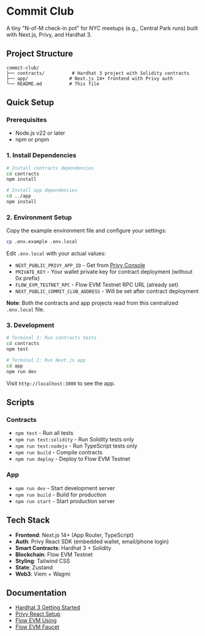 # Commit Club

A tiny "N-of-M check-in pot" for NYC meetups (e.g., Central Park runs) built with Next.js, Privy, and Hardhat 3.

## Project Structure

```
commit-club/
├── contracts/          # Hardhat 3 project with Solidity contracts
├── app/               # Next.js 14+ frontend with Privy auth
└── README.md          # This file
```

## Quick Setup

### Prerequisites

- Node.js v22 or later
- npm or pnpm

### 1. Install Dependencies

```bash
# Install contracts dependencies
cd contracts
npm install

# Install app dependencies  
cd ../app
npm install
```

### 2. Environment Setup

Copy the example environment file and configure your settings:

```bash
cp .env.example .env.local
```

Edit `.env.local` with your actual values:
- `NEXT_PUBLIC_PRIVY_APP_ID` - Get from [Privy Console](https://console.privy.io/)
- `PRIVATE_KEY` - Your wallet private key for contract deployment (without 0x prefix)
- `FLOW_EVM_TESTNET_RPC` - Flow EVM Testnet RPC URL (already set)
- `NEXT_PUBLIC_COMMIT_CLUB_ADDRESS` - Will be set after contract deployment

**Note**: Both the contracts and app projects read from this centralized `.env.local` file.

### 3. Development

```bash
# Terminal 1: Run contracts tests
cd contracts
npm test

# Terminal 2: Run Next.js app
cd app
npm run dev
```

Visit `http://localhost:3000` to see the app.

## Scripts

### Contracts
- `npm test` - Run all tests
- `npm run test:solidity` - Run Solidity tests only
- `npm run test:nodejs` - Run TypeScript tests only
- `npm run build` - Compile contracts
- `npm run deploy` - Deploy to Flow EVM Testnet

### App
- `npm run dev` - Start development server
- `npm run build` - Build for production
- `npm run start` - Start production server

## Tech Stack

- **Frontend**: Next.js 14+ (App Router, TypeScript)
- **Auth**: Privy React SDK (embedded wallet, email/phone login)
- **Smart Contracts**: Hardhat 3 + Solidity
- **Blockchain**: Flow EVM Testnet
- **Styling**: Tailwind CSS
- **State**: Zustand
- **Web3**: Viem + Wagmi

## Documentation

- [Hardhat 3 Getting Started](https://hardhat.org/docs/getting-started)
- [Privy React Setup](https://docs.privy.io/basics/react/setup)
- [Flow EVM Using](https://developers.flow.com/evm/using)
- [Flow EVM Faucet](https://developers.flow.com/evm/faucet)